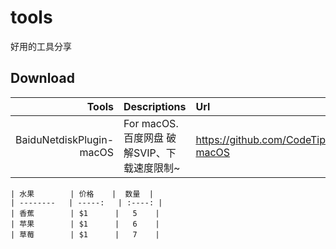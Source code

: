 # tools
好用的工具分享



## Download

| Tools      | Descriptions | Url |
| ---------: | :----- | :---- |
| BaiduNetdiskPlugin-macOS | For macOS.百度网盘 破解SVIP、下载速度限制~ | https://github.com/CodeTips/BaiduNetdiskPlugin-macOS |

    | 水果        | 价格    |  数量  |
    | --------   | -----:   | :----: |
    | 香蕉        | $1      |   5    |
    | 苹果        | $1      |   6    |
    | 草莓        | $1      |   7    |
